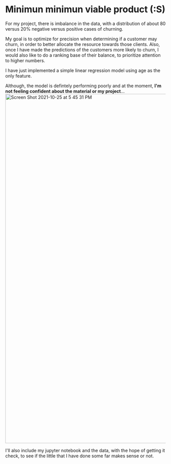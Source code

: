 # Minimun minimun viable product (:S)


For my project, there is imbalance in the data, with a distribution of about 80 versus 20% negative versus positive cases of churning. 

My goal is to optimize for precision when determining if a customer may churn, in order to better allocate the resource towards those clients. 
Also, once I have made the predictions of the customers more likely to churn, I would also like to do a ranking base of their balance, to prioritize 
attention to higher numbers. 

I have just implemented a simple linear regression model using age as the only feature. 

Although, the model is defintely performing poorly and at the moment, **I'm not feeling confident about the material or my project**... 
<img width="1095" alt="Screen Shot 2021-10-25 at 5 45 31 PM" src="https://user-images.githubusercontent.com/34829066/138776312-2d152d0d-1c75-4250-bead-232b18df8495.png">

I'll also include my jupyter notebook and the data, with the hope of getting it check,  to see if the little that I have done some far makes sense or not. 
